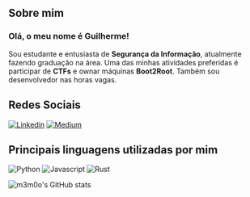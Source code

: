 ## Sobre mim

### Olá, o meu nome é Guilherme!
Sou estudante e entusiasta de **Segurança da Informação**, atualmente fazendo graduação na área. Uma das minhas atividades preferidas é participar de **CTFs**
e ownar máquinas **Boot2Root**. Também sou desenvolvedor nas horas vagas.

## Redes Sociais
[![Linkedin](https://img.shields.io/badge/LinkedIn-0077B5?style=for-the-badge&logo=linkedin&logoColor=white)](https://www.linkedin.com/in/gviolin/)
[![Medium](https://img.shields.io/badge/Medium-12100E?style=for-the-badge&logo=medium&logoColor=white)](https://wrf90s.medium.com)

## Principais linguagens utilizadas por mim
![Python](https://img.shields.io/badge/Python-3776AB?style=for-the-badge&logo=python&logoColor=white)
![Javascript](https://img.shields.io/badge/JavaScript-F7DF1E?style=for-the-badge&logo=javascript&logoColor=black)
![Rust](https://img.shields.io/badge/Rust-000000?style=for-the-badge&logo=rust&logoColor=white)

![m3m0o's GitHub stats](https://github-readme-stats.vercel.app/api?username=m3m0o&count_private=true&show_icons=true&theme=transparent)
